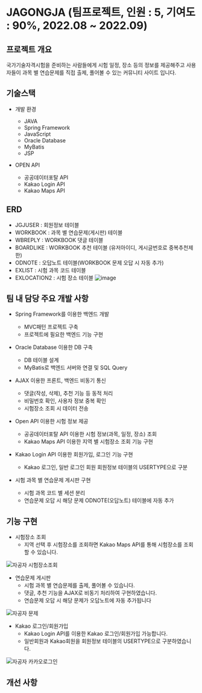 # JAGONGJA (팀프로젝트, 인원 : 5, 기여도 : 90%, 2022.08 ~ 2022.09)

## 프로젝트 개요
국가기술자격시험을 준비하는 사람들에게 시험 일정, 장소 등의 정보를 제공해주고 사용자들이 과목 별 연습문제를 직접 출제, 풀어볼 수 있는 커뮤니티 사이트 입니다.  

## 기술스택
* 개발 환경
  * JAVA
  * Spring Framework
  * JavaScript
  * Oracle Database
  * MyBatis
  * JSP
  
* OPEN API
  * 공공데이터포탈 API
  * Kakao Login API
  * Kakao Maps API

## ERD
* JGJUSER : 회원정보 테이블
* WORKBOOK : 과목 별 연습문제(게시판) 테이블
* WBREPLY : WORKBOOK 댓글 테이블
* BOARDLIKE : WORKBOOK 추천 테이블 (유저아이디, 게시글번호로 중복추천제한)
* ODNOTE : 오답노트 테이블(WORKBOOK 문제 오답 시 자동 추가)
* EXLIST : 시험 과목 코드 테이블
* EXLOCATION2 : 시험 장소 테이블
![image](https://user-images.githubusercontent.com/105340836/197439949-3cb90d6f-db6d-4fca-847e-b51650f2ad53.png)

## 팀 내 담당 주요 개발 사항
* Spring Framework를 이용한 백엔드 개발
  * MVC패턴 프로젝트 구축
  * 프로젝트에 필요한 백엔드 기능 구현
  
* Oracle Database 이용한 DB 구축
  * DB 테이블 설계
  * MyBatis로 백엔드 서버와 연결 및 SQL Query 
  
* AJAX 이용한 프론트, 백엔드 비동기 통신
  * 댓글(작성, 삭제), 추천 기능 등 동적 처리
  * 비밀번호 확인, 사용자 정보 중복 확인
  * 시험장소 조회 시 데이터 전송

* Open API 이용한 시험 정보 제공
  * 공공데이터포탈 API 이용한 시험 정보(과목, 일정, 장소) 조회
  * Kakao Maps API 이용한 지역 별 시험장소 조회 기능 구현
  
* Kakao Login API 이용한 회원가입, 로그인 기능 구현
  * Kakao 로그인, 일반 로그인 회원 회원정보 테이블의 USERTYPE으로 구분

* 시험 과목 별 연습문제 게시판 구현
  * 시험 과목 코드 별 세션 분리
  * 연습문제 오답 시 해당 문제 ODNOTE(오답노트) 테이블에 자동 추가

## 기능 구현
* 시험장소 조회
  * 지역 선택 후 시험장소를 조회하면 Kakao Maps API를 통해 시험장소를 조회할 수 있습니다.
  
![자공자 시험장소조회](https://user-images.githubusercontent.com/105340836/197484075-6ae3f384-243e-41a1-b277-46294df121b6.gif)



* 연습문제 게시판
  * 시험 과목 별 연습문제를 출제, 풀어볼 수 있습니다.
  * 댓글, 추천 기능을 AJAX로 비동기 처리하여 구현하였습니다.
  * 연습문제 오답 시 해당 문제가 오답노트에 자동 추가됩니다

![자공자 문제](https://user-images.githubusercontent.com/105340836/197484136-70c166d8-fbac-42c0-9a56-a272a043f3f3.gif)

* Kakao 로그인/회원가입
  * Kakao Login API를 이용한 Kakao 로그인/회원가입 가능합니다.
  * 일반회원과 Kakao회원을 회원정보 테이블의 USERTYPE으로 구분하였습니다.
  
![자공자 카카오로그인](https://user-images.githubusercontent.com/105340836/197484726-d6df73f0-a42e-4a5b-9230-c33323a64482.gif)

## 개선 사항
